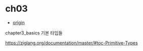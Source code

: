 # ch03

- [origin](https://www.buildyourownlisp.com/chapter3_basics)

chapter3_basics
기본 타입들

https://ziglang.org/documentation/master/#toc-Primitive-Types

